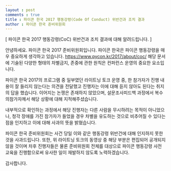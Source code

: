 ```yaml
---
layout : post
comments : true
title : 파이콘 한국 2017 행동강령(Code Of Conduct) 위반건과 조치 결과
author : 파이콘 한국 준비위원회
---
```


[ 파이콘 한국 2017 행동강령(CoC) 위반건과 조치 결과에 대해 알려드립니다. ]

안녕하세요. 파이콘 한국 2017 준비위원회입니다.
파이콘 한국은 파이콘 행동강령을 매우 중요하게 생각하고 있습니다. https://www.pycon.kr/2017/about/coc/ 
해당 문서에 기술된 다양한 형태의 차별금지, 존중에 관한 원칙은 컨퍼런스 운영의 중요한 요소입니다. 

파이콘 한국 2017의 프로그램 중 일부였던 라이트닝 토크 운영 중, 한 참가자가 진행 내용이 잘 들리지 않는다는 의견을 전달했고 진행자는 이에 대해 듣지 않아도 된다는 취지의 답을 했습니다.
이어지는 논쟁은 존재하지 않았으며, 설문조사피드백 과정에서 복수의참가자께서 해당 상황에 대해 지적해주셨습니다.

내부적으로 확인하는 과정에서 해당 진행자는 다른 사람을 무시하려는 목적이 아니었으나, 청각 장애를 가진 참가자가 들었을 경우 차별을 유도하는 것으로 비추어질 수 있다는 점을 인지하고 이에 대해 사과의 뜻을 밝혔습니다. 

파이콘 한국 준비위원회는 사건 당일 이와 같은 행동강령 위반건에 대해 인지하지 못한 것을 사과드립니다. 
또한, 위 라이트닝 토크의 동영상 중 해당 부분은 편집되어 공개되지 않을 것이며 차후 진행자들은 물론 준비위원회 전체를 대상으로 파이콘 행동강령 사전 교육을 진행함으로써 유사한 일이 재발하지 않도록 노력하겠습니다.

감사합니다.
